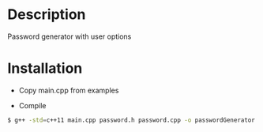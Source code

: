 # Description

Password generator with user options

# Installation 

- Copy main.cpp from examples

- Compile

```sh
$ g++ -std=c++11 main.cpp password.h password.cpp -o passwordGenerator
```
